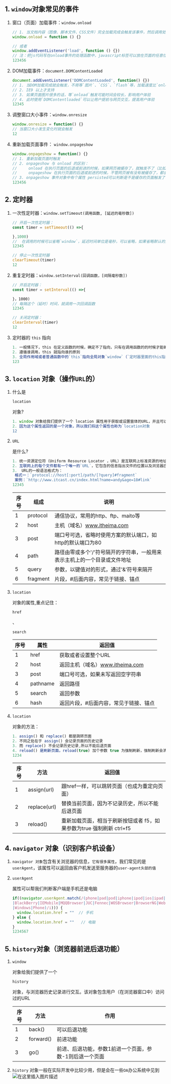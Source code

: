 ## 1. `window`对象常见的事件

1. 窗口（页面）加载事件：`window.onload`

   ```js
   // 1. 当文档内容（图像、脚本文件、CSS文件）完全加载完成会触发该事件，然后调用处理函数
   window.onload = function () {}
   
   // 或者
   window.addEventListener('load', function () {})
   // 注：把js代码写在onload事件的处理函数中，javascript标签可以放在页面的任意位置
   123456
   ```

2. DOM加载事件：`document.DOMContentLoaded`

   ```js
   document.addEventListener('DOMContentLoaded', function() {}) 
   // 1. 当DOM加载完成就会触发，不用等`图片`、`CSS`、`flash`等，加载速度比`onload`更快
   // 2. IE9 以上才支持
   // 3. 如果页面图片很多的话，等`onload`触发可能时间会较长，影响用户体验
   // 4. 此时使用`DOMContentloaded`可以让用户提前与网页交互，提高用户体验
   12345
   ```

3. 调整窗口大小事件：`window.onresize`

   ```js
   window.onresize = function() {}
   // 当窗口大小发生变化时就会触发
   12
   ```

4. 重新加载页面事件： `window.onpageshow`

   ```js
   window.onpageshow = function() {}
   // 1. 重新加载页面时触发
   // 2. onpageshow 与 onload 的区别：
   //	  onload 在执行页面的后退或前进的时候，如果网页被缓存了，就触发不了（比如火狐浏览器）
   //	  onpageshow 在执行页面的后退或前进的时候，不管网页被有没有被缓存了，都会触发
   // 3. onpageshow 事件对象中有个属性 persisted可以判断是不是缓存的页面触发了事件，返回布尔值
   123456
   ```

## 2. 定时器

1. 一次性定时器：`window.setTimeout(调用函数, [延迟的毫秒数])`

   ```js
   // 开启一次性定时器：
   const timer = setTimeout(() =>{
   
   },1000)
   //  在调用的时候可以省略`window`，延迟时间单位是毫秒，可以省略，如果省略默认的是0
   12345
   ```

   ```js
   // 停止一次性定时器
   clearTimeout(timer)
   12
   ```

2. 重复定时器：`window.setInterval(回调函数，[间隔毫秒数])`

   ```js
   // 开启定时器：
   const timer = setInterval(() =>{
   
   }，1000)
   // 每隔这个（延时）时间，就调用一次回调函数
   12345
   ```

   ```js
   // 关闭定时器：
   clearInterval(timer)
   12
   ```

3. 定时器的 `this` 指向

   ```js
   1. 一般情况下，this 在定义函数的时候，确定不了指向，只有在调用函数的的时候才能确定 
   2. 遵循谁调用，this 就指向谁的原则
   3. 全局作用域或者普通函数中的`this`指向全局对象`window`（`定时器里面的this指向window`）
   123
   ```

## 3. `location` 对象（操作`URL`的）

1. 什么是

    

   ```
   location
   ```

    

   对象?

   ```js
   1. window 对象给我们提供了一个 location 属性用于获取或设置窗体的URL，并且可以用于解析URL
   2. 因为这个属性返回的是一个对象，所以我们将这个属性也称为`location对象
   12
   ```

2. ```
   URL
   ```

    

   是什么?

   ```js
   1. 统一资源定位符（Uniform Resource Locator ，URL）是互联网上标准资源的地址
   2. 互联网上的每个文件都有一个唯一的`URL`，它包含的信息指出文件的位置以及浏览器应该怎么处理它
   3.  URL的一般语法格式为：
   	格式一：`protocol://host[:port]/path/[?query]#fragment`
   	案例：`http://www.itcast.cn/index.html?name=andy&age=18#link`
   12345
   ```

   | 序号 | 组成     | 说明                                                         |
   | ---- | -------- | ------------------------------------------------------------ |
   | 1    | protocol | 通信协议，常用的http、ftp、maito等                           |
   | 2    | host     | 主机（域名）www.itheima.com                                  |
   | 3    | post     | 端口号可选，省略时使用方案的默认端口，如http的默认端口为80   |
   | 4    | path     | 路径由零或多个'/'符号隔开的字符串，一般用来表示主机上的一个目录或文件地址 |
   | 5    | query    | 参数，以键值对的形式，通过'&'符号来隔开                      |
   | 6    | fragment | 片段，#后面内容，常见于链接、锚点                            |

1. ```
   location
   ```

    

   对象的属性,重点记住：

   ```
   href
   ```

   、

   ```
   search
   ```

   | 序号 | 属性     | 返回值                                |
   | ---- | -------- | ------------------------------------- |
   | 1    | href     | 获取或者设置整个URL                   |
   | 2    | host     | 返回主机（域名）www.itheima.com       |
   | 3    | post     | 端口号可选，如果未写返回空字符串      |
   | 4    | pathname | 返回路径                              |
   | 5    | search   | 返回参数                              |
   | 6    | hash     | 返回片段，#后面内容，常见于链接、锚点 |

1. ```
   location
   ```

    

   对象的方法：

   ```js
   1. assign() 和 replace() 都是跳转页面
   2. 不同之处在于 assign() 会记录页面的历史记录
   3. 而 replace() 不会记录历史记录,所以不能后退页面
   4. reload() 是刷新页面，reload(true) 加个参数 true 为强制刷新，强制刷新会清除页面缓存
   1234
   ```

   | 序号 | 方法         | 返回值                                                       |
   | ---- | ------------ | ------------------------------------------------------------ |
   | 1    | assign(url)  | 跟href一样，可以跳转页面（也成为重定向页面）                 |
   | 2    | replace(url) | 替换当前页面，因为不记录历史，所以不能后退页面               |
   | 3    | reload()     | 重新加载页面，相当于刷新按钮或者 f5，如果参数为true 强制刷新 ctrl+f5 |

## 4. `navigator` 对象（识别客户机设备）

1. `navigator 对象`包含有关浏览器的信息，`它有很多属性`，我们常见的是`userAgent`，该属性可以返回由客户机发送至服务器的`user-agent头部的值`

2. ```
   userAgent
   ```

    

   属性可以帮我们判断客户端是手机还是电脑

   ```js
   if((navigator.userAgent.match(/(phone|pad|pod|iphone|ipod|ios|ipad|Android|Mobile
   |BlackBerry|IEMobile|MQQBrowser|JUC|Fennec|WOSBrowser|BrowserNG|WebOS|Symbian
   |Windows|Phone)/i))) {
     window.location.href = ""  // 手机
   } else {
     window.location.href = ""   // 电脑
   }
   1234567
   ```

## 5. `history`对象（浏览器前进后退功能）

1. ```
   window
   ```

   对象给我们提供了一个

   ```
   history
   ```

   对象，与浏览器历史记录进行交互。该对象包含用户（在浏览器窗口中）访问过的URL

   | 序号 | 方法      | 作用                                                    |
   | ---- | --------- | ------------------------------------------------------- |
   | 1    | back()    | 可以后退功能                                            |
   | 2    | forward() | 前进功能                                                |
   | 3    | go()      | 前进、后退功能，参数1前进一个页面，参数-1则后退一个页面 |

1. `history` 对象一般在实际开发中比较少用，但是会在一些`OA`办公系统中见到
   ![在这里插入图片描述](window%E5%85%A8%E5%B1%80%E5%AF%B9%E8%B1%A1-imgs/20200713192147260.png)